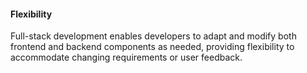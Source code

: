 #### Flexibility
Full-stack development enables developers to adapt and modify both frontend and backend components as needed, providing flexibility to accommodate changing requirements or user feedback.